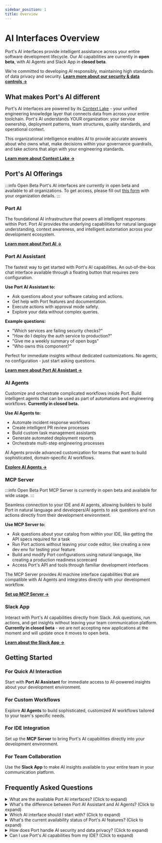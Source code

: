 ```yaml
---
sidebar_position: 1
title: Overview
---
```


# AI Interfaces Overview

Port's AI interfaces provide intelligent assistance across your entire software development lifecycle. Our AI capabilities are currently in **open beta**, with AI Agents and Slack App in **closed beta**.

We're committed to developing AI responsibly, maintaining high standards of data privacy and security. **[Learn more about our security & data controls →](/ai-interfaces/port-ai/security-and-data-controls)**

## What makes Port's AI different

Port's AI interfaces are powered by its [Context Lake](/ai-interfaces/context-lake) - your unified engineering knowledge layer that connects data from across your entire toolchain. Port's AI understands YOUR organization: your service ownership, deployment patterns, team structures, quality standards, and operational context.

This organizational intelligence enables AI to provide accurate answers about who owns what, make decisions within your governance guardrails, and take actions that align with your engineering standards.

**[Learn more about Context Lake →](/ai-interfaces/context-lake)**

## Port's AI Offerings

:::info Open Beta
Port's AI interfaces are currently in open beta and available to all organizations. To get access, please fill out [this form](https://forms.gle/XtTR9R9pzo8tMYDT8) with your organization details.
:::


### Port AI
The foundational AI infrastructure that powers all intelligent responses within Port. Port AI provides the underlying capabilities for natural language understanding, context awareness, and intelligent automation across your development ecosystem.

**[Learn more about Port AI →](/ai-interfaces/port-ai/overview)**

### Port AI Assistant
The fastest way to get started with Port's AI capabilities. An out-of-the-box chat interface available through a floating button that requires zero configuration.

**Use Port AI Assistant to:**
* Ask questions about your software catalog and actions.
* Get help with Port features and documentation.
* Execute actions with approval mode safety.
* Explore your data without complex queries.

**Example questions:**
* "Which services are failing security checks?"
* "How do I deploy the auth service to production?"
* "Give me a weekly summary of open bugs"
* "Who owns this component?"

Perfect for immediate insights without dedicated customizations. No agents, no configuration - just start asking questions.

**[Learn more about Port AI Assistant →](/ai-interfaces/port-ai-assistant)**


### AI Agents
Customize and orchestrate complicated workflows inside Port. Build intelligent agents that can be used as part of automations and engineering workflows. **Currently in closed beta.**

**Use AI Agents to:**
* Automate incident response workflows
* Create intelligent PR review processes  
* Build custom task management assistants
* Generate automated deployment reports
* Orchestrate multi-step engineering processes

AI Agents provide advanced customization for teams that want to build sophisticated, domain-specific AI workflows.

**[Explore AI Agents →](/ai-interfaces/ai-agents/overview)**

### MCP Server

:::info Open Beta
Port MCP Server is currently in open beta and available for wide usage.
:::

Seamless connection to your IDE and AI agents, allowing builders to build Port in natural language and developers/AI agents to ask questions and run actions directly from their development environment.

**Use MCP Server to:**
* Ask questions about your catalog from within your IDE, like getting the API specs required for a task
* Run Port actions without leaving your code editor, like creating a new dev env for testing your feature
* Build and modify Port configurations using natural language, like creating a production readiness scorecard
* Access Port's API and tools through familiar development interfaces

The MCP Server provides AI machine interface capabilities that are compatible with AI Agents and integrates directly with your development workflow.

**[Set up MCP Server →](/ai-interfaces/port-mcp-server/overview-and-installation)**

### Slack App
Interact with Port's AI capabilities directly from Slack. Ask questions, run actions, and get insights without leaving your team communication platform. **Currently in closed beta** - we are not accepting new applications at the moment and will update once it moves to open beta.

**[Learn about the Slack App →](/ai-interfaces/slack-app)**

## Getting Started

### For Quick AI Interaction
Start with **Port AI Assistant** for immediate access to AI-powered insights about your development environment.

### For Custom Workflows  
Explore **AI Agents** to build sophisticated, customized AI workflows tailored to your team's specific needs.

### For IDE Integration
Set up the **MCP Server** to bring Port's AI capabilities directly into your development environment.

### For Team Collaboration
Use the **Slack App** to make AI insights available to your entire team in your communication platform.

## Frequently Asked Questions

<details>
<summary>What are the available Port AI interfaces? (Click to expand)</summary>

Port offers four main AI interfaces:
- **Port AI Assistant**: Chat interface for quick questions and insights.
- **AI Agents**: Customizable workflows for automations (closed beta).
- **MCP Server**: IDE integration for development workflows.
- **Slack App**: Team collaboration interface (closed beta).
</details>

<details>
<summary>What's the difference between Port AI Assistant and AI Agents? (Click to expand)</summary>

**Port AI Assistant** is designed for immediate use with zero configuration. It provides instant answers about your development environment through a floating chat button. It's perfect for quick insights, exploratory queries, and learning about Port. **[Learn more →](/ai-interfaces/port-ai-assistant)**

**AI Agents** are customizable entities designed for specific workflows and automations. They're built for machine-to-machine interactions and complex, domain-specific processes that require dedicated configuration. **[Learn more →](/ai-interfaces/ai-agents/overview)**
</details>

<details>
<summary>Which AI interface should I start with? (Click to expand)</summary>

For most users, start with **Port AI Assistant** - it provides immediate value with no setup required. Available through a floating button, you can ask questions and get insights right away. **[Get started with Port AI Assistant →](/ai-interfaces/port-ai-assistant)**

If you're a developer who works primarily in an IDE, consider starting with the **MCP Server** for seamless integration with your development workflow. **[Set up MCP Server →](/ai-interfaces/port-mcp-server/overview-and-installation)**

For custom workflows or automation, explore **AI Agents** (requires closed beta access). **[Learn about AI Agents →](/ai-interfaces/ai-agents/overview)**

For team collaboration, try the **Slack App** to bring AI insights into your communication platform (closed beta). **[Explore Slack App →](/ai-interfaces/slack-app)**
</details>

<details>
<summary>What's the current availability status of Port's AI features? (Click to expand)</summary>

- **Port AI Assistant**: Open beta - available to all users.
- **MCP Server**: Open beta - available to all users.
- **AI Agents**: Closed beta - requires application and approval.
- **Slack App**: Closed beta - not accepting new applications at the moment.
</details>

<details>
<summary>How does Port handle AI security and data privacy? (Click to expand)</summary>

Port maintains high standards of data privacy and security across all AI interfaces. We provide comprehensive security controls, data governance policies, and privacy protections.

**[Learn more about our security & data controls →](/ai-interfaces/port-ai/security-and-data-controls)**
</details>

<details>
<summary>Can I use Port's AI capabilities from my IDE? (Click to expand)</summary>

Yes! The **MCP Server** provides seamless integration with popular IDEs like VS Code and Cursor. You can ask questions about your catalog, run Port actions, and build configurations using natural language directly from your development environment.

**[Set up MCP Server →](/ai-interfaces/port-mcp-server/overview-and-installation)**
</details>

